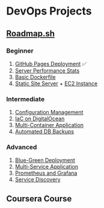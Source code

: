 # DevOps Projects

## [Roadmap.sh](https://roadmap.sh/devops/projects)

### Beginner
1. [GitHub Pages Deployment](https://roadmap.sh/projects/github-actions-deployment-workflow) :white_check_mark:
2. [Server Performance Stats](https://roadmap.sh/projects/server-stats)
3. [Basic Dockerfile](https://roadmap.sh/projects/basic-dockerfile)
4. [Static Site Server](https://roadmap.sh/projects/static-site-server) + [EC2 Instance](https://roadmap.sh/projects/ec2-instance)

### Intermediate
1. [Configuration Management](https://roadmap.sh/projects/configuration-management)
2. [IaC on DigitalOcean](https://roadmap.sh/projects/iac-digitalocean)
3. [Multi-Container Application](https://roadmap.sh/projects/multi-container-service)
4. [Automated DB Backups](https://roadmap.sh/projects/automated-backups)

### Advanced
1. [Blue-Green Deployment](https://roadmap.sh/projects/blue-green-deployment)
2. [Multi-Service Application](https://roadmap.sh/projects/multiservice-docker)
3. [Prometheus and Grafana](https://roadmap.sh/projects/monitoring)
4. [Service Discovery](https://roadmap.sh/projects/service-discovery)

## Coursera Course